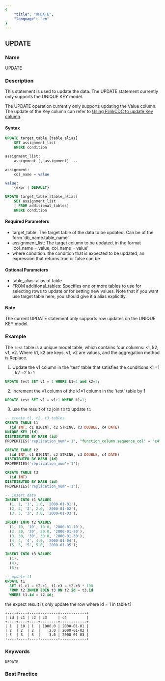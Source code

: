 ```yaml
---
{
    "title": "UPDATE",
    "language": "en"
}
---
```


## UPDATE

### Name

UPDATE

### Description

This statement is used to update the data. The UPDATE statement currently only supports the UNIQUE KEY model.

The UPDATE operation currently only supports updating the Value column. The update of the Key column can refer to [Using FlinkCDC to update Key column](../../../../ecosystem/flink-doris-connector.md#use-flink-cdc-to-update-key-column).
#### Syntax

```sql
UPDATE target_table [table_alias]
    SET assignment_list
    WHERE condition

assignment_list:
    assignment [, assignment] ...

assignment:
    col_name = value

value:
    {expr | DEFAULT}
```

<version since="dev">

```sql
UPDATE target_table [table_alias]
    SET assignment_list
    [ FROM additional_tables]
    WHERE condition
```

</version>

#### Required Parameters

+ target_table: The target table of the data to be updated. Can be of the form 'db_name.table_name'
+ assignment_list: The target column to be updated, in the format 'col_name = value, col_name = value'
+ where condition: the condition that is expected to be updated, an expression that returns true or false can be

#### Optional Parameters

<version since="dev">

+ table_alias: alias of table
+ FROM additional_tables: Specifies one or more tables to use for selecting rows to update or for setting new values. Note that if you want use target table here, you should give it a alias explicitly.

</version>

#### Note

The current UPDATE statement only supports row updates on the UNIQUE KEY model.

### Example

The `test` table is a unique model table, which contains four columns: k1, k2, v1, v2. Where k1, k2 are keys, v1, v2 are values, and the aggregation method is Replace.

1. Update the v1 column in the 'test' table that satisfies the conditions k1 =1 , k2 =2 to 1

```sql
UPDATE test SET v1 = 1 WHERE k1=1 and k2=2;
```

2. Increment the v1 column of the k1=1 column in the 'test' table by 1

```sql
UPDATE test SET v1 = v1+1 WHERE k1=1;
```

<version since="dev">

3. use the result of `t2` join `t3` to update `t1`

```sql
-- create t1, t2, t3 tables
CREATE TABLE t1
  (id INT, c1 BIGINT, c2 STRING, c3 DOUBLE, c4 DATE)
UNIQUE KEY (id)
DISTRIBUTED BY HASH (id)
PROPERTIES('replication_num'='1', "function_column.sequence_col" = "c4");

CREATE TABLE t2
  (id INT, c1 BIGINT, c2 STRING, c3 DOUBLE, c4 DATE)
DISTRIBUTED BY HASH (id)
PROPERTIES('replication_num'='1');

CREATE TABLE t3
  (id INT)
DISTRIBUTED BY HASH (id)
PROPERTIES('replication_num'='1');

-- insert data
INSERT INTO t1 VALUES
  (1, 1, '1', 1.0, '2000-01-01'),
  (2, 2, '2', 2.0, '2000-01-02'),
  (3, 3, '3', 3.0, '2000-01-03');

INSERT INTO t2 VALUES
  (1, 10, '10', 10.0, '2000-01-10'),
  (2, 20, '20', 20.0, '2000-01-20'),
  (3, 30, '30', 30.0, '2000-01-30'),
  (4, 4, '4', 4.0, '2000-01-04'),
  (5, 5, '5', 5.0, '2000-01-05');

INSERT INTO t3 VALUES
  (1),
  (4),
  (5);

-- update t1
UPDATE t1
  SET t1.c1 = t2.c1, t1.c3 = t2.c3 * 100
  FROM t2 INNER JOIN t3 ON t2.id = t3.id
  WHERE t1.id = t2.id;
```

the expect result is only update the row where id = 1 in table t1

```
+----+----+----+--------+------------+
| id | c1 | c2 | c3     | c4         |
+----+----+----+--------+------------+
| 1  | 10 | 1  | 1000.0 | 2000-01-01 |
| 2  | 2  | 2  |    2.0 | 2000-01-02 |
| 3  | 3  | 3  |    3.0 | 2000-01-03 |
+----+----+----+--------+------------+
```

</version>

### Keywords

    UPDATE

### Best Practice

